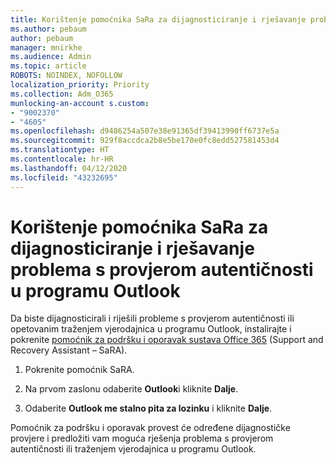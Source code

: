 ```yaml
---
title: Korištenje pomoćnika SaRa za dijagnosticiranje i rješavanje problema s provjerom autentičnosti u programu Outlook
ms.author: pebaum
author: pebaum
manager: mnirkhe
ms.audience: Admin
ms.topic: article
ROBOTS: NOINDEX, NOFOLLOW
localization_priority: Priority
ms.collection: Adm_O365
munlocking-an-account s.custom:
- "9002370"
- "4605"
ms.openlocfilehash: d9486254a507e38e91365df39413990ff6737e5a
ms.sourcegitcommit: 929f8accdca2b8e5be170e0fc8edd527581453d4
ms.translationtype: HT
ms.contentlocale: hr-HR
ms.lasthandoff: 04/12/2020
ms.locfileid: "43232695"
---
```

# <a name="use-sara-to-diagnose-and-resolve-outlook-authentication-issues"></a>Korištenje pomoćnika SaRa za dijagnosticiranje i rješavanje problema s provjerom autentičnosti u programu Outlook

Da biste dijagnosticirali i riješili probleme s provjerom autentičnosti ili opetovanim traženjem vjerodajnica u programu Outlook, instalirajte i pokrenite [pomoćnik za podršku i oporavak sustava Office 365](https://diagnostics.office.com/#/) (Support and Recovery Assistant – SaRA).

1. Pokrenite pomoćnik SaRA.

2. Na prvom zaslonu odaberite **Outlook**i kliknite **Dalje**.

3. Odaberite **Outlook me stalno pita za lozinku** i kliknite **Dalje**.

Pomoćnik za podršku i oporavak provest će određene dijagnostičke provjere i predložiti vam moguća rješenja problema s provjerom autentičnosti ili traženjem vjerodajnica u programu Outlook.
